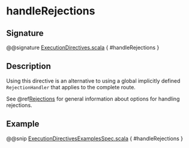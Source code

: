 # handleRejections

## Signature

@@signature [ExecutionDirectives.scala](../../../../../../../../../akka-http/src/main/scala/akka/http/scaladsl/server/directives/ExecutionDirectives.scala) { #handleRejections }

## Description

Using this directive is an alternative to using a global implicitly defined `RejectionHandler` that
applies to the complete route.

See @ref[Rejections](../../rejections.md) for general information about options for handling rejections.

## Example

@@snip [ExecutionDirectivesExamplesSpec.scala]($test$/scala/docs/http/scaladsl/server/directives/ExecutionDirectivesExamplesSpec.scala) { #handleRejections }
